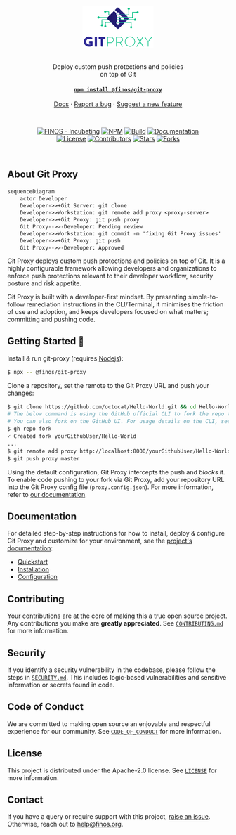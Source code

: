 <br />
<div align="center">
  <a href="https://github.com/finos/git-proxy">
    <img src="./docs/img/logo.png" alt="Logo" height="95">
  </a>

  <br />
  <br />

  <p align="center">
    Deploy custom push protections and policies<br />on top of Git
    <br />
    <br />
    <a href="https://www.npmjs.com/package/@finos/git-proxy"><strong><code>npm install @finos/git-proxy</code></strong></a>
    <br />
    <br />
    <a href="https://git-proxy.finos.org">Docs</a>
    ·
    <a href="https://github.com/finos/git-proxy/issues/new?assignees=&labels=&projects=&template=bug_report.md&title=">Report a bug</a>
    ·
    <a href="https://github.com/finos/git-proxy/issues/new?assignees=&labels=&projects=&template=feature_request.md&title=">Suggest a new feature</a>
  </p>

  <br />

[![FINOS - Incubating](https://cdn.jsdelivr.net/gh/finos/contrib-toolbox@master/images/badge-incubating.svg)](https://community.finos.org/docs/governance/Software-Projects/stages/incubating)
[![NPM](https://img.shields.io/npm/v/@finos/git-proxy?colorA=00C586&colorB=000000)](https://www.npmjs.com/package/@finos/git-proxy)
[![Build](https://img.shields.io/github/actions/workflow/status/finos/git-proxy/nodejs.yml?branch=main&label=CI&logo=github&colorA=00C586&colorB=000000)](https://github.com/finos/git-proxy/actions/workflows/nodejs.yml)
[![Documentation](https://img.shields.io/badge/_-documentation-000000?colorA=00C586&logo=docusaurus&logoColor=FFFFFF&)](https://git-proxy.finos.org)
<br />
[![License](https://img.shields.io/github/license/finos/git-proxy?colorA=00C586&colorB=000000)](https://github.com/finos/git-proxy/blob/main/LICENSEP)
[![Contributors](https://img.shields.io/github/contributors/finos/git-proxy?colorA=00C586&colorB=000000)](https://github.com/finos/git-proxy/graphs/contributors)
[![Stars](https://img.shields.io/github/stars/finos/git-proxy?colorA=00C586&colorB=000000)](https://github.com/finos/git-proxy/stargazers)
[![Forks](https://img.shields.io/github/forks/finos/git-proxy?colorA=00C586&colorB=000000)](https://github.com/finos/git-proxy/forks)

</div>
<br />

## About Git Proxy

```mermaid
sequenceDiagram
    actor Developer
    Developer->>+Git Server: git clone
    Developer->>Workstation: git remote add proxy <proxy-server>
    Developer->>+Git Proxy: git push proxy
    Git Proxy-->>-Developer: Pending review
    Developer->>Workstation: git commit -m 'fixing Git Proxy issues'
    Developer->>+Git Proxy: git push
    Git Proxy-->>-Developer: Approved
```

Git Proxy deploys custom push protections and policies on top of Git. It is a highly configurable framework allowing developers and organizations to enforce push protections relevant to their developer workflow, security posture and risk appetite.

Git Proxy is built with a developer-first mindset. By presenting simple-to-follow remediation instructions in the CLI/Terminal, it minimises the friction of use and adoption, and keeps developers focused on what matters; committing and pushing code.


## Getting Started 🚀

Install & run git-proxy (requires [Nodejs](https://nodejs.org/en/download/)):

```bash
$ npx -- @finos/git-proxy
```

Clone a repository, set the remote to the Git Proxy URL and push your changes:

```bash
$ git clone https://github.com/octocat/Hello-World.git && cd Hello-World
# The below command is using the GitHub official CLI to fork the repo that is cloned.
# You can also fork on the GitHub UI. For usage details on the CLI, see https://github.com/cli/cli
$ gh repo fork
✓ Created fork yourGithubUser/Hello-World
...
$ git remote add proxy http://localhost:8000/yourGithubUser/Hello-World.git
$ git push proxy master
```

Using the default configuration, Git Proxy intercepts the push and _blocks_ it. To enable code pushing to your fork via Git Proxy, add your repository URL into the Git Proxy config file (`proxy.config.json`). For more information, refer to [our documentation](https://git-proxy.finos.org).

## Documentation
For detailed step-by-step instructions for how to install, deploy & configure Git Proxy and
customize for your environment, see the [project's documentation](https://git-proxy.finos.org/docs/):

- [Quickstart](https://git-proxy.finos.org/docs/category/quickstart/)
- [Installation](https://git-proxy.finos.org/docs/installation)
- [Configuration](https://git-proxy.finos.org/docs/configuration)

## Contributing

Your contributions are at the core of making this a true open source project. Any contributions you make are **greatly appreciated**. See [`CONTRIBUTING.md`](CONTRIBUTING.md) for more information.

## Security

If you identify a security vulnerability in the codebase, please follow the steps in [`SECURITY.md`](https://github.com/finos/git-proxy/security/policy). This includes logic-based vulnerabilities and sensitive information or secrets found in code.

## Code of Conduct

We are committed to making open source an enjoyable and respectful experience for our community. See <a href="https://github.com/finos/git-proxy/blob/main/CODE_OF_CONDUCT.md"><code>CODE_OF_CONDUCT</code></a> for more information.

## License

This project is distributed under the Apache-2.0 license. See <a href="./LICENSE"><code>LICENSE</code></a> for more information.

## Contact

If you have a query or require support with this project, [raise an issue](https://github.com/finos/git-proxy/issues). Otherwise, reach out to [help@finos.org](mailto:help@finos.org).
